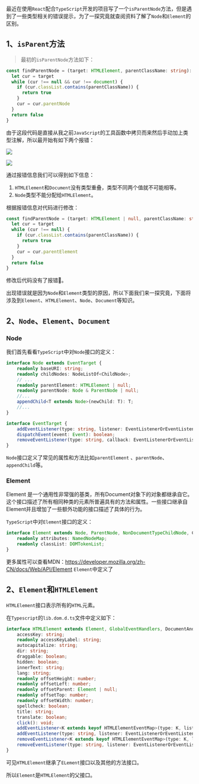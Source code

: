 最近在使用`React`配合`TypeScript`开发的项目写了一个`isParentNode`方法，但是遇到了一些类型相关的错误提示，为了一探究竟就查阅资料了解了`Node`和`Element`的区别。

## 1、`isParent`方法



> 最初的`isParentNode`方法如下：

```TypeScript
const findParentNode = (target: HTMLElement, parentClassName: string): boolean => {
  let cur = target
  while (cur !== null && cur !== document) {
    if (cur.classList.contains(parentClassName)) {
      return true
    }
    cur = cur.parentNode
  }
  return false
}
```
由于这段代码是直接从我之前`JavaScript`的工具函数中拷贝而来然后手动加上类型注解，所以最开始有如下两个报错：

![](https://user-gold-cdn.xitu.io/2020/7/20/1736c8211bb3965f?w=679&h=177&f=png&s=27144)

![](https://user-gold-cdn.xitu.io/2020/7/20/1736c82998e0d6ba?w=760&h=307&f=png&s=36360)

通过报错信息我们可以得到如下信息：
1. `HTMLElement`和`Document`没有类型重叠，类型不同两个值就不可能相等。
2. `Node`类型不能分配给`HTMLElement`。

根据报错信息对代码进行修改：

```ts
const findParentNode = (target: HTMLElement | null, parentClassName: string): boolean => {
  let cur = target
  while (cur !== null) {
    if (cur.classList.contains(parentClassName)) {
      return true
    }
    cur = cur.parentElement
  }
  return false
}
```
修改后代码没有了报错🎉。

出现错误就是因为`Node`和`Element`类型的原因，所以下面我们来一探究竟，下面将涉及到`Element`、`HTMLElement`、`Node`、`Document`等知识。

## 2、`Node`、`Element`、`Document`

### Node

我们首先看看`TypeScript`中对`Node`接口的定义：
```ts
interface Node extends EventTarget {
    readonly baseURI: string;
    readonly childNodes: NodeListOf<ChildNode>;
    // ...
    readonly parentElement: HTMLElement | null;
    readonly parentNode: Node & ParentNode | null;
    //...
    appendChild<T extends Node>(newChild: T): T;
    //...
}

interface EventTarget {
    addEventListener(type: string, listener: EventListenerOrEventListenerObject | null, options?: boolean | AddEventListenerOptions): void;
    dispatchEvent(event: Event): boolean;
    removeEventListener(type: string, callback: EventListenerOrEventListenerObject | null, options?: EventListenerOptions | boolean): void;
}
```

`Node`接口定义了常见的属性和方法比如`parentElement` 、`parentNode`、`appendChild`等。

### Element

Element 是一个通用性非常强的基类，所有Document对象下的对象都继承自它。这个接口描述了所有相同种类的元素所普遍具有的方法和属性。一些接口继承自Element并且增加了一些额外功能的接口描述了具体的行为。

`TypeScript`中对`Element`接口的定义：
```ts
interface Element extends Node, ParentNode, NonDocumentTypeChildNode, ChildNode, Slotable, Animatable {
    readonly attributes: NamedNodeMap;
    readonly classList: DOMTokenList;
}
```
更多属性可以查看MDN：https://developer.mozilla.org/zh-CN/docs/Web/API/Element
`Element`中定义了



## 2、`Element`和`HTMLElement`

`HTMLElement`接口表示所有的`HTML`元素。

在`Typescript`的`lib.dom.d.ts`文件中定义如下：
```ts
interface HTMLElement extends Element, GlobalEventHandlers, DocumentAndElementEventHandlers, ElementContentEditable, HTMLOrSVGElement, ElementCSSInlineStyle {
    accessKey: string;
    readonly accessKeyLabel: string;
    autocapitalize: string;
    dir: string;
    draggable: boolean;
    hidden: boolean;
    innerText: string;
    lang: string;
    readonly offsetHeight: number;
    readonly offsetLeft: number;
    readonly offsetParent: Element | null;
    readonly offsetTop: number;
    readonly offsetWidth: number;
    spellcheck: boolean;
    title: string;
    translate: boolean;
    click(): void;
    addEventListener<K extends keyof HTMLElementEventMap>(type: K, listener: (this: HTMLElement, ev: HTMLElementEventMap[K]) => any, options?: boolean | AddEventListenerOptions): void;
    addEventListener(type: string, listener: EventListenerOrEventListenerObject, options?: boolean | AddEventListenerOptions): void;
    removeEventListener<K extends keyof HTMLElementEventMap>(type: K, listener: (this: HTMLElement, ev: HTMLElementEventMap[K]) => any, options?: boolean | EventListenerOptions): void;
    removeEventListener(type: string, listener: EventListenerOrEventListenerObject, options?: boolean | EventListenerOptions): void;
}
```
可见`HTMLElement`继承了`ELement`接口以及其他的方法接口。

所以`Element`是`HTMLElement`的父接口。

